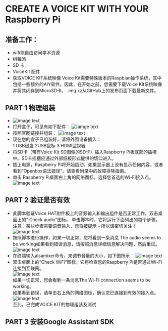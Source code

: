 # CREATE A VOICE KIT WITH YOUR Raspberry Pi
## 准备工作：
- wifi能自由访问学术资源
- 树莓派
- SD 卡
- VoiceKit 配件
- 获取VOICE KIT系统映像
Voice Kit需要特殊版本的Raspbian操作系统，其中包括一些额外的AIY软件。因此，在开始之前，您需要下载Voice Kit系统映像并将其闪存到MicroSD卡。
.img.xz从GitHub上的发布页面下载最新文件。
## PART 1 物理组装  
- ![image text](https://github.com/gorgeousCa/Dayup/blob/master/Voice%20Kit/IMG_20190531_210459.jpg)  
- 打开盒子，可见有如下配件：
![iamge text](https://github.com/gorgeousCa/Dayup/blob/master/Voice%20Kit/IMG_20190531_213101.jpg)
- 按照官网链接并组装：
![image text](https://github.com/gorgeousCa/Dayup/blob/master/Voice%20Kit/tp.png)
- 现在您的盒子已组装好，请将外围设备插入：  
1 USB键盘   2USB鼠标   3 HDMI监视器  
- 将SD卡（带有Voice Kit SD图像的SD卡）插入Raspberry Pi板底部的插槽中。SD卡插槽应通过外部纸板形式提供的切口进入。
- 插上电源，Raspberry Pi将开始启动。如果显示器上没有显示任何内容，或者看到“Openbox语法错误”，请查看附录中的故障排除指南。    
- 单击 Raspberry Pi桌面右上角的网络图标。选择您首选的Wi-Fi接入点。    
![image text](https://github.com/gorgeousCa/Dayup/blob/master/Voice%20Kit/%E6%A1%8C%E9%9D%A2.PNG)

## PART 2 验证是否有效
- 此脚本验证Voice HAT附件板上的音频输入和输出组件是否正常工作。双击桌面上的“ Check audio”图标。
单击脚本时，它将运行下面列出的每个步骤。注意：某些步骤需要语音输入，您将被提示 - 所以请密切关注！      
![image text](https://github.com/gorgeousCa/Dayup/blob/master/Voice%20Kit/a1.png)      
- 按照脚本进行操作，如果一切正常，您将看到一条消息 The audio seems to be working如果看到错误消息，请按照消息详细信息解决问题，然后重试。  
![image text](https://github.com/gorgeousCa/Dayup/blob/master/Voice%20Kit/a2.png)
- 在终端输入alsamixer命令，来调节音量的大小，如下图所示：
![image text](https://github.com/gorgeousCa/Dayup/blob/master/Voice%20Kit/v6.png)  
- 双击桌面上的“Check WiFi”图标。它将检查您的Raspberry Pi是否通过Wi-Fi连接到互联网。  
![image text](https://github.com/gorgeousCa/Dayup/blob/master/Voice%20Kit/w1.png)  
如果一切正常，您会看到一条消息The Wi-Fi connection seems to be working。  
如果看到错误，请单击右上角的网络图标，确认您已连接到有效的接入点。  
![image text](https://github.com/gorgeousCa/Dayup/blob/master/Voice%20Kit/w2.png)  
至此，已完成VOICE KIT的物理组装及测试
## PART 3 安装Google Assistant SDK



